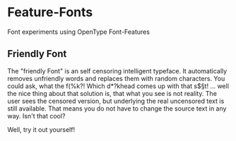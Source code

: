 # Feature-Fonts
Font experiments using OpenType Font-Features

## Friendly Font
The "friendly Font" is an self censoring intelligent typeface.
It automatically removes unfriendly words and replaces them with random characters.
You could ask, what the f(%k?! Which d*?khead comes up with that s$§t!
... well the nice thing about that solution is, that what you see is not reality.
The user sees the censored version, but underlying the real uncensored text is still available. That means you do not have to change the source text in any way.
Isn't that cool? 

Well, try it out yourself!
